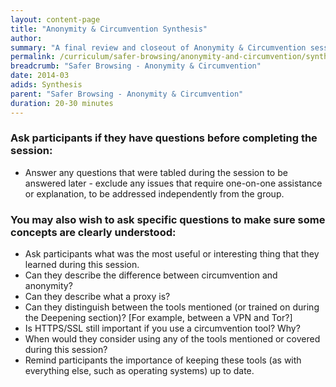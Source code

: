 ```yaml
---
layout: content-page
title: "Anonymity & Circumvention Synthesis"
author:
summary: "A final review and closeout of Anonymity & Circumvention session; adjust your closing takeaways and questions to the tools focused on during the session, in addition to the concepts covered."
permalink: /curriculum/safer-browsing/anonymity-and-circumvention/synthesis/synthesis-anonymity-and-circumvention/
breadcrumb: "Safer Browsing - Anonymity & Circumvention"
date: 2014-03
adids: Synthesis
parent: "Safer Browsing - Anonymity & Circumvention"
duration: 20-30 minutes
---
```

### Ask participants if they have questions before completing the session:
- Answer any questions that were tabled during the session to be answered later - exclude any issues that require one-on-one assistance or explanation, to be addressed independently from the group.

### You may also wish to ask specific questions to make sure some concepts are clearly understood:
- Ask participants what was the most useful or interesting thing that they learned during this session.
- Can they describe the difference between circumvention and anonymity?
- Can they describe what a proxy is?
- Can they distinguish between the tools mentioned (or trained on during the Deepening section)? [For example, between a VPN and Tor?]
- Is HTTPS/SSL still important if you use a circumvention tool? Why?
- When would they consider using any of the tools mentioned or covered during this session?
- Remind participants the importance of keeping these tools (as with everything  else, such as operating systems) up to date.

